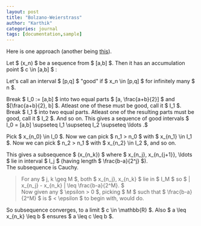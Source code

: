 ```yaml
---
layout: post
title: "Bolzano-Weierstrass"
author: "Karthik"
categories: journal
tags: [documentation,sample]
---
```


Here is one approach (another being [this](https://math.stackexchange.com/a/3950270/917590)). 

Let $ (x_n) $ be a sequence from $ [a,b] $. Then it has an accumulation point $ c \in [a,b] $ : 

Let's call an interval $ [p,q] $ "good" if $ x_n \in [p,q] $ for infinitely many $ n $. 

Break $ I_0 := [a,b] $ into two equal parts $ [a, \frac{a+b}{2}] $ and $[\frac{a+b}{2}, b] $. Atleast one of these must be good, call it $ I_1 $.   
Break $ I_1 $ into two equal parts. Atleast one of the resulting parts must be good, call it $ I_2 $. And so on. This gives a sequence of good intervals $ I_0 = [a,b] \supseteq I_1 \supseteq I_2 \supseteq \ldots .$ 

Pick $ x_{n_0} \in I_0 $. Now we can pick $ n_1 &gt; n_0 $ with $ x_{n_1} \in I_1 $. Now we can pick $ n_2 &gt; n_1 $ with $ x_{n_2} \in I_2 $, and so on. 

This gives a subsequence $ (x_{n_k}) $ where $ x_{n_j}, x_{n_{j+1}}, \ldots $ lie in interval $ I_j $ (having length $ \frac{b-a}{2^j} $).   
The subsequence is Cauchy.   
>For any $ j, k \geq M $, both $ x_{n_j}, x_{n_k} $ lie in $ I_M $ so $ \| x_{n_j} - x_{n_k} \| \leq \frac{b-a}{2^M}. $   
Now given any $ \epsilon > 0 $, picking $ M $ such that $ \frac{b-a}{2^M} $ is $ &lt; \epsilon $ to begin with, would do.

So subsequence converges, to a limit $ c \in \mathbb{R} $. Also $ a \leq x_{n_k} \leq b $ ensures $ a \leq c \leq b $. 
